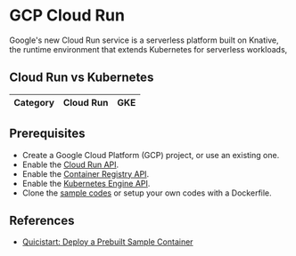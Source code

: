 # GCP Cloud Run

Google's new Cloud Run service is a serverless platform built on Knative, the runtime environment that extends Kubernetes for serverless workloads,

## Cloud Run vs Kubernetes

| Category | Cloud Run | GKE |
|---|---|---|

## Prerequisites

- Create a Google Cloud Platform (GCP) project, or use an existing one.
- Enable the [Cloud Run API](https://console.developers.google.com/apis/api/run.googleapis.com/overview).
- Enable the [Container Registry API](https://console.developers.google.com/apis/api/containerregistry.googleapis.com/overview).
- Enable the [Kubernetes Engine API](https://console.developers.google.com/apis/api/container.googleapis.com/overview).
- Clone the [sample codes](https://github.com/Timtech4u/vuejs-dockerized) or setup your own codes with a Dockerfile.

## 

## References

- [Quicistart: Deploy a Prebuilt Sample Container](https://cloud.google.com/run/docs/quickstarts/prebuilt-deploy)